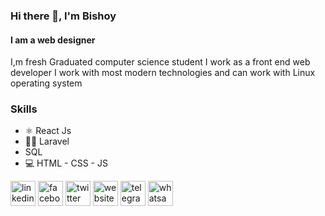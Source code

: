 ### Hi there 👋, I'm Bishoy
#### I am a web designer
I,m fresh Graduated computer science student I work as a front end  web developer I work with most modern technologies and can work with Linux operating system

### Skills

* ⚛ React Js
* 👨‍💻 Laravel
* SQL
* 💻 HTML - CSS - JS

[<img src='https://cdn.jsdelivr.net/npm/simple-icons@3.0.1/icons/linkedin.svg' alt='linkedin' height='40'>](https://www.linkedin.com/in/https://www.linkedin.com/in/beshoy-wageeh//)  [<img src='https://cdn.jsdelivr.net/npm/simple-icons@3.0.1/icons/facebook.svg' alt='facebook' height='40'>](https://www.facebook.com/https://www.facebook.com/besho.pixel/)  [<img src='https://cdn.jsdelivr.net/npm/simple-icons@3.0.1/icons/twitter.svg' alt='twitter' height='40'>](https://twitter.com/https://twitter.com/Hackathon_Dev)  [<img src='https://cdn.jsdelivr.net/npm/simple-icons@3.0.1/icons/icloud.svg' alt='website' height='40'>](https://beshoywageeh.github.io/)  [<img src='https://cdn.jsdelivr.net/npm/simple-icons@3.0.1/icons/telegram.svg' alt='telegram' height='40'>](https://t.me/beshoywageeh)  [<img src='https://cdn.jsdelivr.net/npm/simple-icons@3.0.1/icons/whatsapp.svg' alt='whatsapp' height='40'>](https://wa.link/lgs0bs)  

